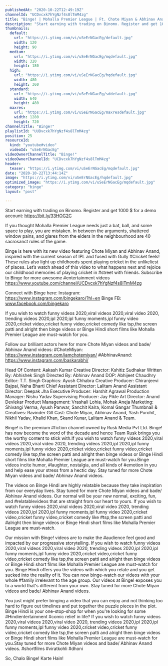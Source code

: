 ```yaml
---
publishedAt: "2020-10-22T12:49:19Z"
channelId: "UCDvcxk7hYgNzf4s8lTmM4zg"
title: "Binge! | Mohalla Premier League | Ft. Chote Miyan & Abhinav Anand (Bade) | IPL 2020 Special"
description: "Start earning with trading on Binomo. Register and get 1000 $ for a demo account: https://bit.ly/33HOG2C\n\nIf you thought Mohalla Premier League needs just a bat, ball, and some space to play, you are mistaken. In between the arguments, shattered window pains, and glares from the elders in the neighbourhood are 40 sacrosanct rules of the game.\n\nBinge is here with its new video featuring Chote Miyan and Abhinav Anand, inspired with the current season of IPL and fused with Gully #Cricket feels! These rules also light up childhoods spent playing cricket in the unlikeliest of places. Let’s watch ahead of this video to what happens next and rejoice our childhood memories of playing cricket in #street with friends. Subscribe to Binge for more awesome #entertainment videos https://www.youtube.com/channel/UCDvcxk7hYgNzf4s8lTmM4zg\n\nConnect with Binge here:\nInstagram: https://www.instagram.com/bingekaro/?hl=en\nBinge FB: www.facebook.com/bingekaro\n\nIf you wish to watch funny videos 2020,viral videos 2020,viral video 2020, trending videos 2020,ipl 2020,ipl funny moments,ipl funny video 2020,cricket video,cricket funny video,cricket comedy like tsp,the screen patti and alright then binge videos or Binge Hindi short films like Mohalla Premier League are must-watch for you.\n\nFollow our brilliant actors here for more Chote Miyan videos and bade/ Abhinav Anand videos:\n#ChoteMiyan: https://www.instagram.com/iamchotemiyan/\n#AbhinavAnand: https://www.instagram.com/baskarabhi/\n\nHead Of Content: Aakash Kumar\nCreative Director: Kshitiz Sudhakar\nWritten By: Abhishek Singh\nDirected By: Abhinav Anand\nDOP: Abhijeet Chaudhry\nEditor: T.T. Singh\nGraphics: Ayush Chhabra\nCreative Producer: Chiranjeevi Bajpai, Neha Bharti\nChief Assistant Director: Lalitam Anand\nAssistant Director: Deepak Jha\nExecutive Producer: Harshit Agrawal\nProduction Manager: Nishu Yadav\nSupervising Producer: Jay Pikle \nArt Director: Anand Devlekar\nProduct Management: Vrashali Lohia, Mohak Aneja\nMarketing: Shivangi Verma, Ayush Panwar, Sanchit Kalra, Komal Gangar\nThumbnail & Creatives: Ravinder Gill\nCast: Chote Miyan, Abhinav Anand, Yash Purohit, Nikhil Yadav, Khalid Khan, Skand Kunar, Lalitam Anand  & Team.\n\nBinge! is the premium #fiction channel owned by Rusk Media Pvt Ltd. Binge! has now become the word of the decade and hence Team Rusk brings you the worthy content to stick with.If you wish to watch funny videos 2020,viral videos 2020,viral video 2020, trending videos 2020,ipl 2020,ipl funny moments,ipl funny video 2020,cricket video,cricket funny video,cricket comedy like tsp,the screen patti and alright then binge videos or Binge Hindi short films like Mohalla Premier League are must-watch for you.Binge videos incite humor, #laughter, nostalgia, and all kinds of #emotion in you and help ease your stress from a hectic day. Stay tuned for more Chote Miyan videos and bade/ Abhinav Anand videos.\n\nThe videos on Binge Hindi are highly relatable because they take inspiration from our everyday lives. Stay tuned for more Chote Miyan videos and bade/ Abhinav Anand videos. Our normal will be your new normal, exciting, fun, and #relatablevideos that are straight from our heart to yours. If you wish to watch funny videos 2020,viral videos 2020,viral video 2020, trending videos 2020,ipl 2020,ipl funny moments,ipl funny video 2020,cricket video,cricket funny video,cricket comedy like #tsp,the screen patti and #alright then binge videos or Binge Hindi short films like Mohalla Premier League are must-watch.\n\nOur mission with Binge! videos are to make the #audience feel good and impacted by our progressive storytelling. If you wish to watch funny videos 2020,viral videos 2020,viral video 2020, trending videos 2020,ipl 2020,ipl funny moments,ipl funny video 2020,cricket video,cricket funny video,cricket comedy like tsp,the screen patti and alright then binge videos or Binge Hindi short films like Mohalla Premier League are must-watch for you. Binge Hindi offers you the videos with which you relate and you get sucked into the reality of it. You can now binge-watch our videos with your whole #family irrelevant to the age group. Our videos at Binge! exposes you to a world that's different from your own. Stay tuned for more Chote Miyan videos and bade/ Abhinav Anand videos.\n\nYou just might prefer binging a video that you can enjoy and not thinking too hard to figure out timelines and put together the puzzle pieces in the plot. Binge Hindi is your one-stop-shop for when you're looking for some #Hindientertainment #comic relief in life? If you wish to watch funny videos 2020,viral videos 2020,viral video 2020, trending videos 2020,ipl 2020,ipl funny moments,ipl funny video 2020,cricket video,cricket funny video,cricket comedy like tsp,the screen patti and alright then binge videos or Binge Hindi short films like Mohalla Premier League are must-watch for you.Stay tuned for more Chote Miyan videos and bade/ Abhinav Anand videos. #shortfilms #viratkohli #dhoni\n\nSo, Chalo Binge! Karte Hain!"
thumbnails:
  default:
    url: "https://i.ytimg.com/vi/uSeErNGacEg/default.jpg"
    width: 120
    height: 90
  medium:
    url: "https://i.ytimg.com/vi/uSeErNGacEg/mqdefault.jpg"
    width: 320
    height: 180
  high:
    url: "https://i.ytimg.com/vi/uSeErNGacEg/hqdefault.jpg"
    width: 480
    height: 360
  standard:
    url: "https://i.ytimg.com/vi/uSeErNGacEg/sddefault.jpg"
    width: 640
    height: 480
  maxres:
    url: "https://i.ytimg.com/vi/uSeErNGacEg/maxresdefault.jpg"
    width: 1280
    height: 720
channelTitle: "Binge!"
playlistId: "UUDvcxk7hYgNzf4s8lTmM4zg"
position: 25
resourceId:
  kind: "youtube#video"
  videoId: "uSeErNGacEg"
videoOwnerChannelTitle: "Binge!"
videoOwnerChannelId: "UCDvcxk7hYgNzf4s8lTmM4zg"
header:
  teaser: "https://i.ytimg.com/vi/uSeErNGacEg/mqdefault.jpg"
date: "2020-10-22T13:44:14Z"
image: "https://i.ytimg.com/vi/uSeErNGacEg/hqdefault.jpg"
optimized_image: "https://i.ytimg.com/vi/uSeErNGacEg/mqdefault.jpg"
category: "binge"
layout: "post"

---
```

Start earning with trading on Binomo. Register and get 1000 $ for a demo account: https://bit.ly/33HOG2C

If you thought Mohalla Premier League needs just a bat, ball, and some space to play, you are mistaken. In between the arguments, shattered window pains, and glares from the elders in the neighbourhood are 40 sacrosanct rules of the game.

Binge is here with its new video featuring Chote Miyan and Abhinav Anand, inspired with the current season of IPL and fused with Gully #Cricket feels! These rules also light up childhoods spent playing cricket in the unlikeliest of places. Let’s watch ahead of this video to what happens next and rejoice our childhood memories of playing cricket in #street with friends. Subscribe to Binge for more awesome #entertainment videos https://www.youtube.com/channel/UCDvcxk7hYgNzf4s8lTmM4zg

Connect with Binge here:
Instagram: https://www.instagram.com/bingekaro/?hl=en
Binge FB: www.facebook.com/bingekaro

If you wish to watch funny videos 2020,viral videos 2020,viral video 2020, trending videos 2020,ipl 2020,ipl funny moments,ipl funny video 2020,cricket video,cricket funny video,cricket comedy like tsp,the screen patti and alright then binge videos or Binge Hindi short films like Mohalla Premier League are must-watch for you.

Follow our brilliant actors here for more Chote Miyan videos and bade/ Abhinav Anand videos:
#ChoteMiyan: https://www.instagram.com/iamchotemiyan/
#AbhinavAnand: https://www.instagram.com/baskarabhi/

Head Of Content: Aakash Kumar
Creative Director: Kshitiz Sudhakar
Written By: Abhishek Singh
Directed By: Abhinav Anand
DOP: Abhijeet Chaudhry
Editor: T.T. Singh
Graphics: Ayush Chhabra
Creative Producer: Chiranjeevi Bajpai, Neha Bharti
Chief Assistant Director: Lalitam Anand
Assistant Director: Deepak Jha
Executive Producer: Harshit Agrawal
Production Manager: Nishu Yadav
Supervising Producer: Jay Pikle 
Art Director: Anand Devlekar
Product Management: Vrashali Lohia, Mohak Aneja
Marketing: Shivangi Verma, Ayush Panwar, Sanchit Kalra, Komal Gangar
Thumbnail & Creatives: Ravinder Gill
Cast: Chote Miyan, Abhinav Anand, Yash Purohit, Nikhil Yadav, Khalid Khan, Skand Kunar, Lalitam Anand  & Team.

Binge! is the premium #fiction channel owned by Rusk Media Pvt Ltd. Binge! has now become the word of the decade and hence Team Rusk brings you the worthy content to stick with.If you wish to watch funny videos 2020,viral videos 2020,viral video 2020, trending videos 2020,ipl 2020,ipl funny moments,ipl funny video 2020,cricket video,cricket funny video,cricket comedy like tsp,the screen patti and alright then binge videos or Binge Hindi short films like Mohalla Premier League are must-watch for you.Binge videos incite humor, #laughter, nostalgia, and all kinds of #emotion in you and help ease your stress from a hectic day. Stay tuned for more Chote Miyan videos and bade/ Abhinav Anand videos.

The videos on Binge Hindi are highly relatable because they take inspiration from our everyday lives. Stay tuned for more Chote Miyan videos and bade/ Abhinav Anand videos. Our normal will be your new normal, exciting, fun, and #relatablevideos that are straight from our heart to yours. If you wish to watch funny videos 2020,viral videos 2020,viral video 2020, trending videos 2020,ipl 2020,ipl funny moments,ipl funny video 2020,cricket video,cricket funny video,cricket comedy like #tsp,the screen patti and #alright then binge videos or Binge Hindi short films like Mohalla Premier League are must-watch.

Our mission with Binge! videos are to make the #audience feel good and impacted by our progressive storytelling. If you wish to watch funny videos 2020,viral videos 2020,viral video 2020, trending videos 2020,ipl 2020,ipl funny moments,ipl funny video 2020,cricket video,cricket funny video,cricket comedy like tsp,the screen patti and alright then binge videos or Binge Hindi short films like Mohalla Premier League are must-watch for you. Binge Hindi offers you the videos with which you relate and you get sucked into the reality of it. You can now binge-watch our videos with your whole #family irrelevant to the age group. Our videos at Binge! exposes you to a world that's different from your own. Stay tuned for more Chote Miyan videos and bade/ Abhinav Anand videos.

You just might prefer binging a video that you can enjoy and not thinking too hard to figure out timelines and put together the puzzle pieces in the plot. Binge Hindi is your one-stop-shop for when you're looking for some #Hindientertainment #comic relief in life? If you wish to watch funny videos 2020,viral videos 2020,viral video 2020, trending videos 2020,ipl 2020,ipl funny moments,ipl funny video 2020,cricket video,cricket funny video,cricket comedy like tsp,the screen patti and alright then binge videos or Binge Hindi short films like Mohalla Premier League are must-watch for you.Stay tuned for more Chote Miyan videos and bade/ Abhinav Anand videos. #shortfilms #viratkohli #dhoni

So, Chalo Binge! Karte Hain!